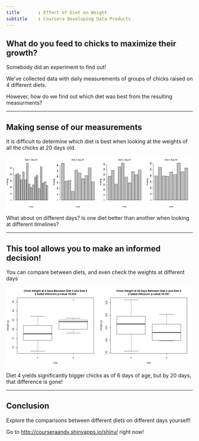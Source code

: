 ```yaml
---
title       : Effect of Diet on Weight
subtitle    : Coursera Developing Data Products
---
```


## What do you feed to chicks to maximize their growth?

Somebody did an experiment to find out!

We've collected data with daily measurements of groups of chicks raised on 4 different diets.

However, how do we find out which diet was best from the resulting measurments?

---

## Making sense of our measurements

It is difficult to determine which diet is best when looking at the weights of all the chicks at 20 days old.

<img src="figure/unnamed-chunk-1.png" title="plot of chunk unnamed-chunk-1" alt="plot of chunk unnamed-chunk-1" style="display: block; margin: auto;" />


What about on different days? Is one diet better than another when looking at different timelines?

---

## This tool allows you to make an informed decision! 

You can compare between diets, and even check the weights at different days

<img src="figure/unnamed-chunk-2.png" title="plot of chunk unnamed-chunk-2" alt="plot of chunk unnamed-chunk-2" style="display: block; margin: auto;" />

Diet 4 yields significantly bigger chicks as of 6 days of age, but by 20 days, that difference is gone!

---

## Conclusion

Explore the comparisons between different diets on different days yourself!

Go to http://courseraandy.shinyapps.io/shiny/ right now!
